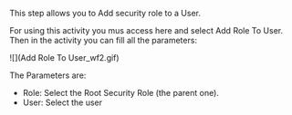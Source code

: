 This step allows you to Add security role to a User.


For using this activity you mus access here and select Add Role To User.
Then in the activity you can fill all the parameters:

![](Add Role To User_wf2.gif)

The Parameters are:
* Role: Select the Root Security Role (the parent one).
* User: Select the user

